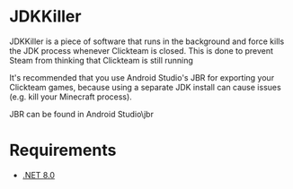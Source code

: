 # JDKKiller
JDKKiller is a piece of software that runs in the background and force kills the JDK process whenever Clickteam is closed. This is done to prevent Steam from thinking that Clickteam is still running

It's recommended that you use Android Studio's JBR for exporting your Clickteam games, because using a separate JDK install can cause issues (e.g. kill your Minecraft process).

JBR can be found in Android Studio\jbr

# Requirements
- [.NET 8.0](https://dotnet.microsoft.com/en-us/download/dotnet/8.0)
